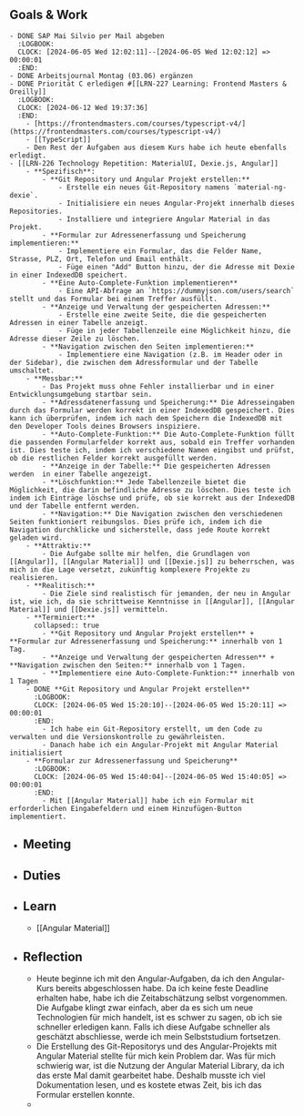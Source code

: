 ## Goals & Work
	- DONE SAP Mai Silvio per Mail abgeben
	  :LOGBOOK:
	  CLOCK: [2024-06-05 Wed 12:02:11]--[2024-06-05 Wed 12:02:12] =>  00:00:01
	  :END:
	- DONE Arbeitsjournal Montag (03.06) ergänzen
	- DONE Priorität C erledigen #[[LRN-227 Learning: Frontend Masters & Oreilly]]
	  :LOGBOOK:
	  CLOCK: [2024-06-12 Wed 19:37:36]
	  :END:
		- [https://frontendmasters.com/courses/typescript-v4/](https://frontendmasters.com/courses/typescript-v4/)
		- [[TypeScript]]
		- Den Rest der Aufgaben aus diesem Kurs habe ich heute ebenfalls erledigt.
	- [[LRN-226 Technology Repetition: MaterialUI, Dexie.js, Angular]]
		- **Spezifisch**:
			- **Git Repository und Angular Projekt erstellen:**
				- Erstelle ein neues Git-Repository namens `material-ng-dexie`.
				- Initialisiere ein neues Angular-Projekt innerhalb dieses Repositories.
				- Installiere und integriere Angular Material in das Projekt.
			- **Formular zur Adressenerfassung und Speicherung implementieren:**
				- Implementiere ein Formular, das die Felder Name, Strasse, PLZ, Ort, Telefon und Email enthält.
				- Füge einen "Add" Button hinzu, der die Adresse mit Dexie in einer IndexedDB speichert.
			- **Eine Auto-Complete-Funktion implementieren**
				- Eine API-Abfrage an `https://dummyjson.com/users/search` stellt und das Formular bei einem Treffer ausfüllt.
			- **Anzeige und Verwaltung der gespeicherten Adressen:**
				- Erstelle eine zweite Seite, die die gespeicherten Adressen in einer Tabelle anzeigt.
				- Füge in jeder Tabellenzeile eine Möglichkeit hinzu, die Adresse dieser Zeile zu löschen.
			- **Navigation zwischen den Seiten implementieren:**
				- Implementiere eine Navigation (z.B. im Header oder in der Sidebar), die zwischen dem Adressformular und der Tabelle umschaltet.
		- **Messbar:**
			- Das Projekt muss ohne Fehler installierbar und in einer Entwicklungsumgebung startbar sein.
			- **Adressdatenerfassung und Speicherung:** Die Adresseingaben durch das Formular werden korrekt in einer IndexedDB gespeichert. Dies kann ich überprüfen, indem ich nach dem Speichern die IndexedDB mit den Developer Tools deines Browsers inspiziere.
			- **Auto-Complete-Funktion:** Die Auto-Complete-Funktion füllt die passenden Formularfelder korrekt aus, sobald ein Treffer vorhanden ist. Dies teste ich, indem ich verschiedene Namen eingibst und prüfst, ob die restlichen Felder korrekt ausgefüllt werden.
			- **Anzeige in der Tabelle:** Die gespeicherten Adressen werden  in einer Tabelle angezeigt.
			- **Löschfunktion:** Jede Tabellenzeile bietet die Möglichkeit, die darin befindliche Adresse zu löschen. Dies teste ich indem ich Einträge löschse und prüfe, ob sie korrekt aus der IndexedDB und der Tabelle entfernt werden.
			- **Navigation:** Die Navigation zwischen den verschiedenen Seiten funktioniert reibungslos. Dies prüfe ich, indem ich die Navigation durchklicke und sicherstelle, dass jede Route korrekt geladen wird.
		- **Attraktiv:**
			- Die Aufgabe sollte mir helfen, die Grundlagen von [[Angular]], [[Angular Material]] und [[Dexie.js]] zu beherrschen, was mich in die Lage versetzt, zukünftig komplexere Projekte zu realisieren.
		- **Realitisch:**
			- Die Ziele sind realistisch für jemanden, der neu in Angular ist, wie ich, da sie schrittweise Kenntnisse in [[Angular]], [[Angular Material]] und [[Dexie.js]] vermitteln.
		- **Terminiert:**
		  collapsed:: true
			- **Git Repository und Angular Projekt erstellen** + **Formular zur Adressenerfassung und Speicherung:** innerhalb von 1 Tag.
			- **Anzeige und Verwaltung der gespeicherten Adressen** + **Navigation zwischen den Seiten:** innerhalb von 1 Tagen.
			- **Implementiere eine Auto-Complete-Funktion:** innerhalb von 1 Tagen
		- DONE **Git Repository und Angular Projekt erstellen**
		  :LOGBOOK:
		  CLOCK: [2024-06-05 Wed 15:20:10]--[2024-06-05 Wed 15:20:11] =>  00:00:01
		  :END:
			- Ich habe ein Git-Repository erstellt, um den Code zu verwalten und die Versionskontrolle zu gewährleisten.
			- Danach habe ich ein Angular-Projekt mit Angular Material initialisiert
		- **Formular zur Adressenerfassung und Speicherung**
		  :LOGBOOK:
		  CLOCK: [2024-06-05 Wed 15:40:04]--[2024-06-05 Wed 15:40:05] =>  00:00:01
		  :END:
			- Mit [[Angular Material]] habe ich ein Formular mit erforderlichen Eingabefeldern und einem Hinzufügen-Button implementiert.
- ## Meeting
- ## Duties
- ## Learn
	- [[Angular Material]]
- ## Reflection
	- Heute beginne ich mit den Angular-Aufgaben, da ich den Angular-Kurs bereits abgeschlossen habe. Da ich keine feste Deadline erhalten habe, habe ich die Zeitabschätzung selbst vorgenommen. Die Aufgabe klingt zwar einfach, aber da es sich um neue Technologien für mich handelt, ist es schwer zu sagen, ob ich sie schneller erledigen kann. Falls ich diese Aufgabe schneller als geschätzt abschliesse, werde ich mein Selbststudium fortsetzen.
	- Die Erstellung des Git-Repositorys und des Angular-Projekts mit Angular Material stellte für mich kein Problem dar. Was für mich schwierig war, ist die Nutzung der Angular Material Library, da ich das erste Mal damit gearbeitet habe. Deshalb musste ich viel Dokumentation lesen, und es 
	  kostete etwas Zeit, bis ich das Formular erstellen konnte.
	-